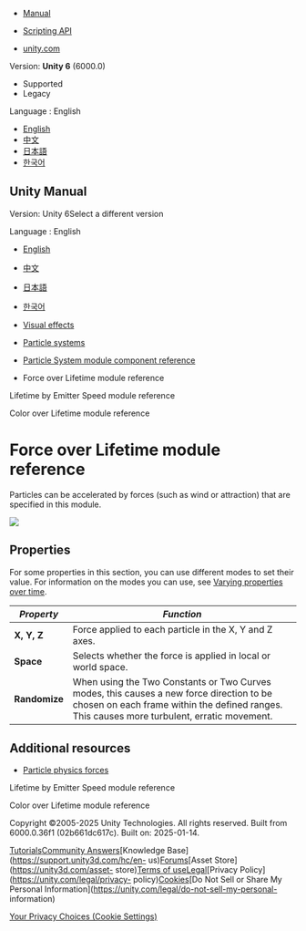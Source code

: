 [](https://docs.unity3d.com)

  * [Manual](../Manual/index.html)
  * [Scripting API](../ScriptReference/index.html)

  * [unity.com](https://unity.com/)

Version: **Unity 6** (6000.0)

  * Supported
  * Legacy

Language : English

  * [English](/Manual/PartSysForceOverLifeModule.html)
  * [中文](/cn/current/Manual/PartSysForceOverLifeModule.html)
  * [日本語](/ja/current/Manual/PartSysForceOverLifeModule.html)
  * [한국어](/kr/current/Manual/PartSysForceOverLifeModule.html)

[](https://docs.unity3d.com)

## Unity Manual

Version: Unity 6Select a different version

Language : English

  * [English](/Manual/PartSysForceOverLifeModule.html)
  * [中文](/cn/current/Manual/PartSysForceOverLifeModule.html)
  * [日本語](/ja/current/Manual/PartSysForceOverLifeModule.html)
  * [한국어](/kr/current/Manual/PartSysForceOverLifeModule.html)

  * [Visual effects](visual-effects.html)
  * [Particle systems](ParticleSystems.html)
  * [Particle System module component reference](ParticleSystemModules.html)
  * Force over Lifetime module reference

[](PartSysLifetimeByEmitterSpeedModule.html)

Lifetime by Emitter Speed module reference

[](PartSysColorOverLifeModule.html)

Color over Lifetime module reference

# Force over Lifetime module reference

Particles can be accelerated by forces (such as wind or attraction) that are
specified in this module.

![](../uploads/Main/PartSysForceOverLifeInsp.png)

## Properties

For some properties in this section, you can use different modes to set their
value. For information on the modes you can use, see [Varying properties over
time](PartSysUsage.html#VaryOverTime).

**_Property_** | **_Function_**  
---|---  
**X, Y, Z** | Force applied to each particle in the X, Y and Z axes.  
**Space** | Selects whether the force is applied in local or world space.  
**Randomize** | When using the Two Constants or Two Curves modes, this causes a new force direction to be chosen on each frame within the defined ranges. This causes more turbulent, erratic movement.  
  
## Additional resources

  * [Particle physics forces](particle-physics-forces.html)

[](PartSysLifetimeByEmitterSpeedModule.html)

Lifetime by Emitter Speed module reference

[](PartSysColorOverLifeModule.html)

Color over Lifetime module reference

Copyright ©2005-2025 Unity Technologies. All rights reserved. Built from
6000.0.36f1 (02b661dc617c). Built on: 2025-01-14.

[Tutorials](https://learn.unity.com/)[Community
Answers](https://answers.unity3d.com)[Knowledge
Base](https://support.unity3d.com/hc/en-
us)[Forums](https://forum.unity3d.com)[Asset Store](https://unity3d.com/asset-
store)[Terms of
use](https://docs.unity3d.com/Manual/TermsOfUse.html)[Legal](https://unity.com/legal)[Privacy
Policy](https://unity.com/legal/privacy-
policy)[Cookies](https://unity.com/legal/cookie-policy)[Do Not Sell or Share
My Personal Information](https://unity.com/legal/do-not-sell-my-personal-
information)

[Your Privacy Choices (Cookie Settings)](javascript:void\(0\);)

